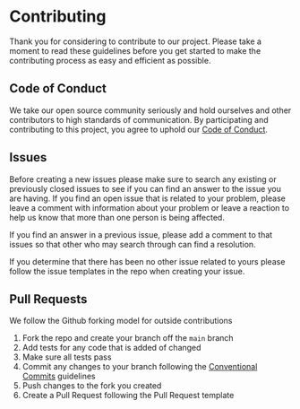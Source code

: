 # Contributing

Thank you for considering to contribute to our project. Please take a moment to read these guidelines before you get started to make the contributing process as easy and efficient as possible.

## Code of Conduct

We take our open source community seriously and hold ourselves and other contributors to high standards of communication. By participating and contributing to this project, you agree to uphold our [Code of Conduct](./CODE_OF_CONDUCT.md).

## Issues

Before creating a new issues please make sure to search any existing or previously closed issues to see if you can find an answer to the issue you are having. If you find an open issue that is related to your problem, please leave a comment with information about your problem or leave a reaction to help us know that more than one person is being affected.

If you find an answer in a previous issue, please add a comment to that issues so that other who may search through can find a resolution.

If you determine that there has been no other issue related to yours please follow the issue templates in the repo when creating your issue.

## Pull Requests

We follow the Github forking model for outside contributions

1. Fork the repo and create your branch off the `main` branch
2. Add tests for any code that is added of changed
3. Make sure all tests pass
4. Commit any changes to your branch following the [Conventional Commits](https://www.conventionalcommits.org/en/v1.0.0/) guidelines
5. Push changes to the fork you created
6. Create a Pull Request following the Pull Request template
